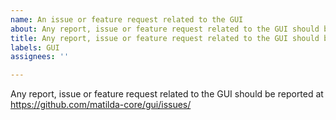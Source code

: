 ```yaml
---
name: An issue or feature request related to the GUI
about: Any report, issue or feature request related to the GUI should be reported at https://github.com/matilda-core/gui/issues/
title: Any report, issue or feature request related to the GUI should be reported at https://github.com/matilda-core/gui/issues/
labels: GUI
assignees: ''

---
```


Any report, issue or feature request related to the GUI should be reported at
https://github.com/matilda-core/gui/issues/
